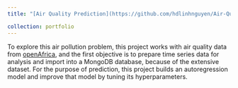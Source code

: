 ```yaml
---
title: "[Air Quality Prediction](https://github.com/hdlinhnguyen/Air-Quality-in-Afica)"

collection: portfolio
---
```


To explore this air pollution problem, this project works with air quality data from [openAfrica](https://open.africa/dataset), and the first objective is to prepare time series data for analysis and import into a MongoDB database, because of the extensive dataset. For the purpose of prediction, this project builds an autoregression model and improve that model by tuning its hyperparameters. 

